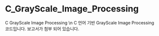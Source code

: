 # C_GrayScale_Image_Processing
C GrayScale Image Processing \n
C 언어 기반 GrayScale Image Processing 코드입니다. 보고서가 첨부 되어 있습니다.
